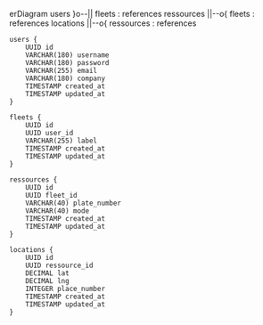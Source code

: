 erDiagram
	users }o--|| fleets : references
	ressources ||--o{ fleets : references
	locations ||--o{ ressources : references

	users {
		UUID id
		VARCHAR(180) username
		VARCHAR(180) password
		VARCHAR(255) email
		VARCHAR(180) company
		TIMESTAMP created_at
		TIMESTAMP updated_at
	}

	fleets {
		UUID id
		UUID user_id
		VARCHAR(255) label
		TIMESTAMP created_at
		TIMESTAMP updated_at
	}

	ressources {
		UUID id
		UUID fleet_id
		VARCHAR(40) plate_number
		VARCHAR(40) mode
		TIMESTAMP created_at
		TIMESTAMP updated_at
	}

	locations {
		UUID id
		UUID ressource_id
		DECIMAL lat
		DECIMAL lng
		INTEGER place_number
		TIMESTAMP created_at
		TIMESTAMP updated_at
	}